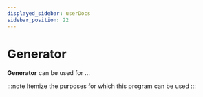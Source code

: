 ```yaml
---
displayed_sidebar: userDocs
sidebar_position: 22
---
```


# Generator

**Generator** can be used for ...

:::note
Itemize the purposes for which this program can be used
:::
